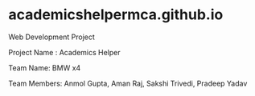 # academicshelpermca.github.io
Web Development Project

Project Name : Academics Helper

Team Name: BMW x4

Team Members: Anmol Gupta, Aman Raj, Sakshi Trivedi, Pradeep Yadav
